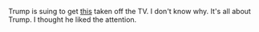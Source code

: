 Trump is suing to get <a href="https://www.youtube.com/watch?v=bkMwvmJLnc0">this</a> taken off the TV. I don't know why. It's all about Trump. I thought he liked the attention. 
